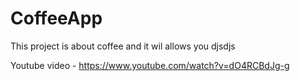 # CoffeeApp
This project is about coffee and it wil allows you djsdjs

Youtube video - https://www.youtube.com/watch?v=dO4RCBdJg-g
